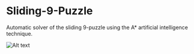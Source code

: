 Sliding-9-Puzzle
================

Automatic solver of the sliding 9-puzzle using the A* artificial intelligence technique.

![Alt text](/../Sliding-9-Puzzle/screenShot.png?raw=true "Screenshot of Output")
